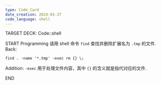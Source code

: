 ```yaml
---
type: Code_Card
date_creation: 2024-01-27
code_language: shell
---
```


TARGET DECK: Code::shell

START
Programming
请用 shell 命令 `find` 查找并删除扩展名为 `.tmp` 的文件.
Back: 
```shell
find . -name '*.tmp' -exec rm {} \;
```
Addition: 
`-exec` 用于处理文件内容，其中 `{}` 的含义就是指代对应的文件.
<!--ID: 1706341087318-->
END
